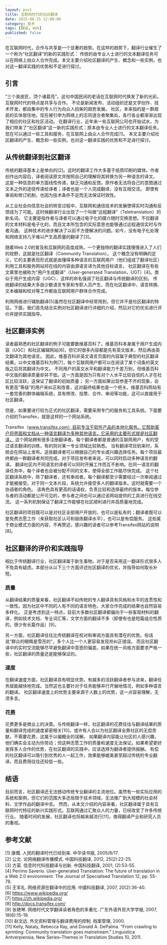 ```yaml
---
layout: post
title: 互联网时代的社区翻译
date: 2015-08-25 12:00:00
category: 技术
tags: [翻译, Web]
published: false
---
```


在互联网时代，合作与共享是一个显著的趋势。在这样的趋势下，翻译行业催生了一个称为“社区翻译”的新的实践形式：
传统的由专业人士进行的文本翻译任务可以在网络上由众人合作完成。本文主要介绍社区翻译的产生、概念和一些实例，也对这一翻译实践的优势和不足进行探讨。

<!--more-->

## 引言

“三个臭皮匠，顶个诸葛亮”。这句中国民间的老话在互联网时代焕发了新的光彩。互联网时代的特点是共享与合作。
不论是新闻发布、活动组织还是文学创作、技术开发，都由集中的专人行为向众人拾柴的趋势发展。
社区，本来指的是一群居民的实体居住地，现在被引申为网络上的志同道合者聚集处。各行各业都渐渐出现了相应的社区和社区活动。
在翻译行业，近年来一些互联网公司也开始试水，为我们带来了“社区翻译”这一新的实践形式：原本由专业人士进行的文本翻译任务，现在可以通过一些工具和服务，在互联网上由众人合作完成[1]。
本文主要介绍社区翻译的产生、概念和一些实例，也对这一翻译实践的优势和不足进行探讨。

## 从传统翻译到社区翻译

传统的翻译基本上是单向的[2]。这时的翻译工作大多基于纸质印刷的媒体。作者创作出内容后，译者阅读原文并按照自己的理解将其转换为另一种语言的译文。
这是一种信息的单方面线性传递，缺乏沟通和反馈。原作者无法将自己的意图通过文本之外的途径传递给译者；译者也是一个人完成翻译，没有互相交流。
即使有审阅和修订机制，也因为技术条件不足而无法保证时效性。

从工业社会向信息社会的转变过程中，互联网和通信技术的发展使得实时沟通和反馈成为了可能。这时候翻译行业出现了一个叫做“远程翻译”（Teletranslation）的新名词。
它主要是指作者与译者可以通过电子化的媒介随时交换思想。不仅翻译的文本材料是电子化的，而且文本所包含的实际意思也能够通过远程通信实时与作者沟通。
这种技术的进步解决了以前不方便解决的问题。如今，没有电子化处理和网络支持几乎难以产生高质量的翻译了[3]。

随着Web 2.0的普及和互联网的高度成熟，一个更独特的翻译实践慢慢进入了人们的视野，这就是社区翻译（Community Translation）。
这个概念没有明确的定义，它的主要表现形式就是由懂得多种语言的互联网用户（他们组成了翻译社区）利用工具和服务网站将在线的内容由源语言译为其他目标语言。
社区翻译在有些文章里也被称为“用户生成翻译”（User-generated Translation，UGT）[4]。类似于用户生成内容（UGC），这样的命名强调了社区翻译与传统翻译的区别。
传统翻译的结果大多由少数语言专家和专职人员产生，而在社区翻译中，语言转换、文本编辑和校对等工作都由互联网用户群体合作完成。

利用网络进行辅助翻译[5]虽然在社区翻译中经常用到，但它并不是社区翻译的特征。下面，我们首先结合实例对社区翻译进行详细的介绍，然后对它的优劣进行评价并提供实践指导。

## 社区翻译实例

读者最熟悉的社区翻译的例子可能要数维基百科了。维基百科本身属于用户生成内容（UGC）和社区编辑网站[6]，但它的很多内容都是先有英文版本，然后再由英文翻译为其他语言。
因此，维基百科非英文语言页面的内容属于典型的社区翻译结果。以中文维基百科为例[7]，每个互联网用户都可以在阅读了某个词条的英文版之后将其翻译为中文。
不同用户的英文水平和翻译能力千差万别，但维基百科中文版的翻译质量却并不低。这一方面是因为只有对个人水平比较自信的人才在社区比较活跃，这保证了翻译的初始质量；
另一方面如果出现参差不齐的现象，会有更高“等级”的用户来纠正和改善，这对最终结果也是一个把关。维基百科网站有一套完善的群体编辑系统，具有修改、投票、合作、审阅等功能，这可以直接用于社区翻译。

但是，如果要进行较为正式的社区翻译，需要采用专门的服务和工具系统。下面要介绍的Transifex，就是这样的一个网站系统。

Transifex（www.transifex.com）目前专注于软件产品的本地化服务。它帮助客户将界面和文档从一种语言翻译为多种其他语言。它采用的主要形式就是社区翻译。
这个网站拥有很多注册翻译者。每个翻译者都是普通的互联网用户，有的受过语言翻译的训练，有的则对某一专业领域比较熟悉。
当有翻译项目到来时，系统会在网站上发布。这些翻译者可以根据自己的专长或兴趣选择任务。每个项目最终都由一群翻译者共同完成。对于项目发布者来说，可以同时启动多种语言的翻译。
翻译社区内不同语言的译者可以同时开展工作而互不影响。在同一语言的翻译任务中，每个译者也会被分配不同的文本，使得全部工作能尽快完成。
这个社区翻译系统中，除了翻译者，还有审阅者。每个翻译都至少需要经过一次审阅通过才能被接受。对于同一文本片段，系统允许接受多人的翻译版本。这时就需要一个协调者的角色。
该角色具有更高的话语权，负责比较和选择最终的版本。每位参与者的活动都是公开可见的，参与者之间也可以通过该网站提供的工具进行在线交流。
这一系列机制保证了翻译工作能够在社区顺利进行并高质量地完成。

社区翻译的项目既可以是对社区全部用户开放的，也可以是私有的；翻译者既可以是免费志愿工作（来获取社区认可和锻炼翻译水平），也可以是有偿服务。
这些属于商业模式方面的内容，不再赘述，感兴趣的读者可以参考Transifex网站的说明[8]。

## 社区翻译的评价和实践指导

相比于传统翻译行业，社区翻译属于新生事物。对于是否采用这一翻译形式很多人不免具有疑虑。本部分从以下三个方面评述社区翻译的优劣，并指导如何取长补短。

### 质量

从翻译结果的质量来看，社区翻译不如传统的专人翻译具有风格和水平的连贯性和一致性。因为社区中不同的人有不同的语言特色，大家合作完成的结果也自然容易多样化。
正是考虑到这一特点，目前大多数社区翻译都偏向于一些客观材料的翻译，例如技术文档、专业词汇等，文学方面的翻译不多（即使有也是短篇组合性质的，很少有长篇作品）[9]。

另一方面，社区翻译往往比传统翻译在校对和审阅方面具有潜在的优势。俗话说“群众的眼睛是雪亮的”，多个人比一个人更容易发现并纠正错误。
而且社区翻译中的实时交流能够尽早避免翻译中意思的偏差。如果在统一风格方面要求严格一些，社区翻译的质量还是能够保证的。

### 速度

在翻译速度方面，社区翻译具有明显优势。有越多的活跃翻译者参与进来，翻译任务就能越快地完成。当然这也主要针对于任务能够并行开展地情况，例如多种语言的翻译。
社区翻译速度上的优势主要来源于人数上的优势，这一点容易理解，无须多言。

### 花费

花费更多是商业上的决策。与传统翻译一样，社区翻译的花费往往与翻译结果的质量和翻译完成的速度紧密相关[10]。或许有人会以为社区翻译全靠社区的无偿贡献，不需要花费，这属于以偏概全的误解。
如果翻译内容能让社区的人感兴趣，他们确实会主动为你劳动；但这种志愿工作的质量和速度无法保证。如果希望更好发挥多人合作的优势，在社区翻译的实践中，应该选择为翻译者提供报酬。
有偿的社区翻译可以吸引到优秀的人一起工作，效果能够媲美甚至超过传统的专业翻译，而且费用往往还较低一些。

## 结语

目前而言，社区翻译还无法撼动传统专业翻译的主流地位。虽然有一些实际应用的系统和案例，但它们的范围大多还局限于技术领域，无法推广到大规模的社会材料、文学作品的翻译中去。
然而，从本文介绍的内容来看，社区翻译属于具有互联网时代特征的新兴实践形式。互联网通过汇聚众人的力量，已经改变了许多传统行业。
随着时间的发展，社区翻译也将越来越流行[11]，值得翻译产业和研究人员的重视。

## 参考文献

[1] 康慨. 人民的翻译时代已经到来. 中华读书报, 2005/8/17.  
[2] 公文. 论网络翻译传播模式. 中国科技翻译, 2012, 25(2):22-25.  
[3] 方英. 信息时代科技翻译与创新. 中国科技翻译, 2001, (2):53-55.  
[4] Perrino Saverio. User-generated Translation: The future of translation in a Web 2.0 environment. The Journal of Specialised Translation 12, pp. 55-78.  
[5] 王军礼. 网络资源在翻译中的应用. 中國科技翻译, 2007, 20(2):36-40.  
[6] https://www.wikipedia.org/  
[7] https://zh.wikipedia.org/  
[8] http://docs.transifex.com/  
[9] 张艳琴. 网络时代文学翻译读者角色的多重化. 广东外语外贸大学学报, 2007, 18(6):15-19.  
[10] 赵文远. 外文资料管理与翻译费用的控制. 档案管理, 2000.  
[11] Kelly, Nataly, Rebecca Ray, and Donald A. DePalma. "From crawling to sprinting: Community translation goes mainstream." Linguistica Antverpiensia, New Series–Themes in Translation Studies 10, 2011.